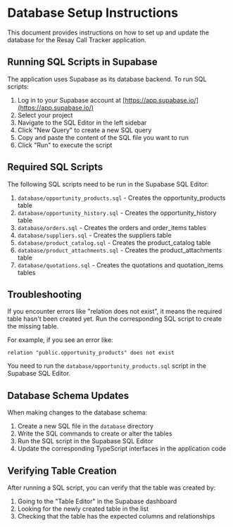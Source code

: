 # Database Setup Instructions

This document provides instructions on how to set up and update the database for the Resay Call Tracker application.

## Running SQL Scripts in Supabase

The application uses Supabase as its database backend. To run SQL scripts:

1. Log in to your Supabase account at [https://app.supabase.io/](https://app.supabase.io/)
2. Select your project
3. Navigate to the SQL Editor in the left sidebar
4. Click "New Query" to create a new SQL query
5. Copy and paste the content of the SQL file you want to run
6. Click "Run" to execute the script

## Required SQL Scripts

The following SQL scripts need to be run in the Supabase SQL Editor:

1. `database/opportunity_products.sql` - Creates the opportunity_products table
2. `database/opportunity_history.sql` - Creates the opportunity_history table
3. `database/orders.sql` - Creates the orders and order_items tables
4. `database/suppliers.sql` - Creates the suppliers table
5. `database/product_catalog.sql` - Creates the product_catalog table
6. `database/product_attachments.sql` - Creates the product_attachments table
7. `database/quotations.sql` - Creates the quotations and quotation_items tables

## Troubleshooting

If you encounter errors like "relation does not exist", it means the required table hasn't been created yet. Run the corresponding SQL script to create the missing table.

For example, if you see an error like:
```
relation "public.opportunity_products" does not exist
```

You need to run the `database/opportunity_products.sql` script in the Supabase SQL Editor.

## Database Schema Updates

When making changes to the database schema:

1. Create a new SQL file in the `database` directory
2. Write the SQL commands to create or alter the tables
3. Run the SQL script in the Supabase SQL Editor
4. Update the corresponding TypeScript interfaces in the application code

## Verifying Table Creation

After running a SQL script, you can verify that the table was created by:

1. Going to the "Table Editor" in the Supabase dashboard
2. Looking for the newly created table in the list
3. Checking that the table has the expected columns and relationships
